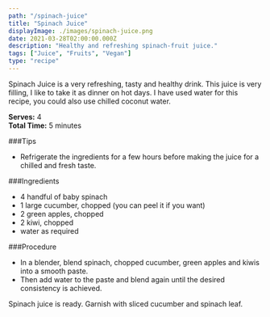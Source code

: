 ```yaml
---
path: "/spinach-juice"
title: "Spinach Juice"
displayImage: ./images/spinach-juice.png
date: 2021-03-28T02:00:00.000Z
description: "Healthy and refreshing spinach-fruit juice."
tags: ["Juice", "Fruits", "Vegan"]
type: "recipe"
---
```


Spinach Juice is a very refreshing, tasty and healthy drink. This juice is very filling, I like to take it as dinner on hot days. I have used water for this recipe, you could also use chilled coconut water.

**Serves:** 4\
**Total Time:** 5 minutes

###Tips
- Refrigerate the ingredients for a few hours before making the juice for a chilled and fresh taste.

###Ingredients
- 4 handful of baby spinach
- 1 large cucumber, chopped (you can peel it if you want)
- 2 green apples, chopped
- 2 kiwi, chopped
- water as required


###Procedure

- In a blender, blend spinach, chopped cucumber, green apples and kiwis into a smooth paste. 
- Then add water to the paste and blend again until the desired consistency is achieved. 

Spinach juice is ready. Garnish with sliced cucumber and spinach leaf.